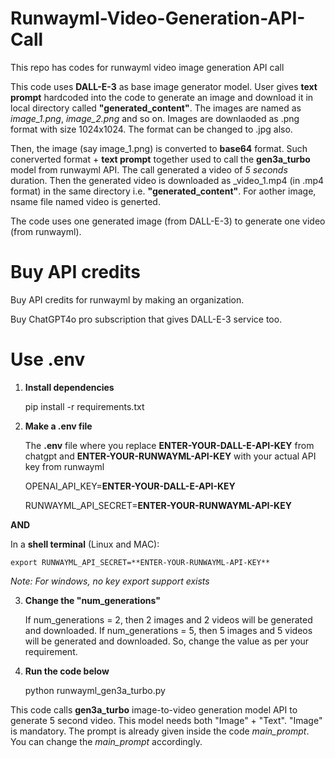 # Runwayml-Video-Generation-API-Call
This repo has codes for runwayml video image generation API call

This code uses **DALL-E-3** as base image generator model. User gives **text prompt** hardcoded into the code to generate an image and download it in local directory called **"generated_content"**. The images are named as _image_1.png_, _image_2.png_ and so on. Images are downlaoded as .png format with size 1024x1024. The format can be changed to .jpg also. 

Then, the image (say image_1.png) is converted to **base64** format. Such conerverted format + **text prompt** together used to call the **gen3a_turbo** model from runwayml API. The call generated a video of _5 seconds_ duration. Then the generated video is downloaded as _video_1.mp4 (in .mp4 format) in the same directory i.e. **"generated_content"**. For aother image, nsame file named video is generted.

The code uses one generated image (from DALL-E-3) to generate one video (from runwayml).

# Buy API credits

  Buy API credits for runwayml by making an organization.

  Buy ChatGPT4o pro subscription that gives DALL-E-3 service too. 

# Use .env 

1. **Install dependencies**

   pip install -r requirements.txt
   
2. **Make a .env file**

   The **.env** file where you replace **ENTER-YOUR-DALL-E-API-KEY** from chatgpt and **ENTER-YOUR-RUNWAYML-API-KEY** with your actual API key from runwayml

   OPENAI_API_KEY=**ENTER-YOUR-DALL-E-API-KEY**

   RUNWAYML_API_SECRET=**ENTER-YOUR-RUNWAYML-API-KEY**

  **AND**

  In a **shell terminal** (Linux and MAC):
  
    export RUNWAYML_API_SECRET=**ENTER-YOUR-RUNWAYML-API-KEY**

 _Note: For windows, no key export support exists_

3. **Change the  "num_generations"**

    If num_generations = 2, then 2 images and 2 videos will be generated and downloaded. If num_generations = 5, then 5 images and 5 videos will be generated and downloaded. So, change the value as per your requirement. 
 
4. **Run the code below**

   python runwayml_gen3a_turbo.py

  This code calls **gen3a_turbo** image-to-video generation model API to generate 5 second video. This model needs both "Image" + "Text". "Image" is mandatory. The prompt is already given inside the code _main_prompt_. You can change the _main_prompt_ accordingly. 

